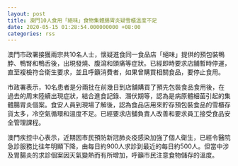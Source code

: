 ```yaml
---
layout: post
title: 澳門10人食用「絕味」食物集體腸胃炎疑雪櫃溫度不足
date: 2020-05-15 01:28:54.000000000 +08:00
categories: rss
---
```


澳門市政署接獲兩宗共10名人士，懷疑進食同一食品店「絕味」提供的預包裝鴨脖、鴨腎和鴨舌後，出現發燒、腹瀉和頭痛等症狀。已經即時要求店舖暫時停運，直至複檢符合衛生要求，並且呼籲消費者，如果曾購買相關食品，要停止食用。

市政署表示，10名患者是分兩批在前幾日到店舖購買了預先包裝食品食用後，在過去的周末陸續出現症狀，結合進食記錄、潛伏期等，認為是病原體細菌引起的集體腸胃炎個案。食安人員到現場了解後，認為食品店用來貯存預包裝食品的雪櫃存貨太多，冷空氣循環和溫度不足。已經要求店舖負責人改善和要求員工接受食品安全管理課程。

澳門疾控中心表示，近期因市民預防新冠肺炎疫感染加強了個人衛生，已經令醫院急診服務比往年明顯下降，由每日約900人求診到最近的每日約500人。但當中涉及胃腸炎的求診個案因天氣變熱而有所增加，呼籲市民注意食物儲存的溫度。
